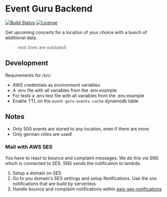 # Event Guru Backend

[![Build Status](https://img.shields.io/travis/feedm3/event-guru-backend.svg?style=flat-square)](https://travis-ci.org/feedm3/event-guru-backend)
[![License](http://img.shields.io/:license-mit-blue.svg?style=flat-square)](http://badges.mit-license.org)

Get upcoming concerts for a location of your choice with a bunch of additional data.

> next lines are outdated!

## Development

Requirements for _/src_:
- AWS credentials as environment variables
- A .env file with all variables from the .env.example
- For tests a .env.test file with all variables from the .env.example
- Enable TTL on the `event-guru-events-cache` dynamodb table

## Notes

- Only 500 events are stored to any location, even if there are more
- Only german cities are used!

### Mail with AWS SES

You have to react to bounce and complaint messages. We do this via SNS which is connected to
SES. SNS sends the notification to lambda.

1. Setup a domain on SES
2. Go to you domain's SES settings and setup Notifications. Use the sns notifications
that are build by serverless
3. Handle bounce and complaint notifications within [aws-ses-notifications](src/mail/aws-ses-notifications.js)
